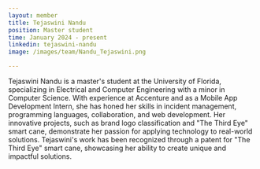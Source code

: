 ```yaml
---
layout: member
title: Tejaswini Nandu
position: Master student
time: January 2024 - present
linkedin: tejaswini-nandu
image: /images/team/Nandu_Tejaswini.png

---
```


Tejaswini Nandu is a master's student at the University of Florida, specializing in Electrical and Computer Engineering with a minor in Computer Science. With experience at Accenture and as a Mobile App Development Intern, she has honed her skills in incident management, programming languages, collaboration, and web development. Her innovative projects, such as brand logo classification and "The Third Eye" smart cane, demonstrate her passion for applying technology to real-world solutions. Tejaswini's work has been recognized through a patent for "The Third Eye" smart cane, showcasing her ability to create unique and impactful solutions.
